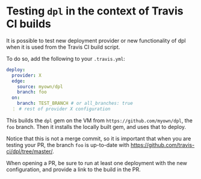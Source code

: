 # Testing `dpl` in the context of Travis CI builds

It is possible to test new deployment provider or new functionality
of dpl when it is used from the Travis CI build script.

To do so, add the following to your `.travis.yml`:

```yaml
deploy:
  provider: X
  edge:
    source: myown/dpl
    branch: foo
  on:
    branch: TEST_BRANCH # or all_branches: true
  ⋮ # rest of provider X configuration
```

This builds the `dpl` gem on the VM
from `https://github.com/myown/dpl`, the `foo` branch.
Then it installs the locally built gem,
and uses that to deploy.

Notice that this is not a merge commit, so it is important
that when you are testing your PR, the branch `foo` is up-to-date
with https://github.com/travis-ci/dpl/tree/master/.

When opening a PR, be sure to run at least one deployment with the new configuration,
and provide a link to the build in the PR.
